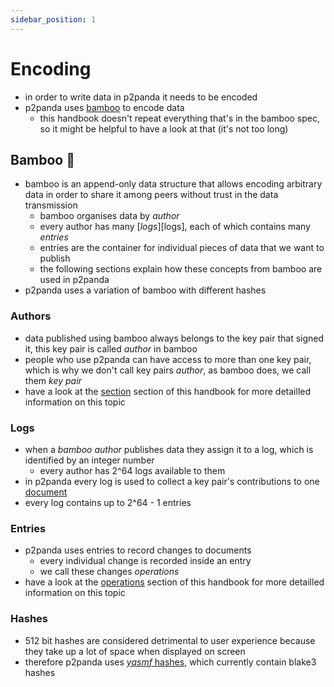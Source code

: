 ```yaml
---
sidebar_position: 1
---
```


# Encoding

- in order to write data in p2panda it needs to be encoded
- p2panda uses [bamboo][bamboo_spec] to encode data
  - this handbook doesn't repeat everything that's in the bamboo spec, so it might be helpful to have a look at that (it's not too long)

## Bamboo 🎍

- bamboo is an append-only data structure that allows encoding arbitrary data in order to share it among peers without trust in the data transmission
  - bamboo organises data by _author_
  - every author has many [_logs_][logs], each of which contains many _entries_
  - entries are the container for individual pieces of data that we want to publish
  - the following sections explain how these concepts from bamboo are used in p2panda
- p2panda uses a variation of bamboo with different hashes

### Authors

- data published using bamboo always belongs to the key pair that signed it, this key pair is called _author_ in bamboo
- people who use p2panda can have access to more than one key pair, which is why we don't call key pairs _author_, as bamboo does, we call them _key pair_
- have a look at the [section][key_pairs] section of this handbook for more detailled information on this topic

### Logs

- when a _bamboo author_ publishes data they assign it to a log, which is identified by an integer number
  - every author has 2^64 logs available to them
- in p2panda every log is used to collect a key pair's contributions to one [document][documents]
- every log contains up to 2^64 - 1 entries

### Entries

- p2panda uses entries to record changes to documents
  - every individual change is recorded inside an entry
  - we call these changes _operations_
- have a look at the [operations][operations] section of this handbook for more detailled information on this topic

### Hashes

- 512 bit hashes are considered detrimental to user experience because they take up a lot of space when displayed on screen
- therefore p2panda uses [_yasmf_ hashes](https://github.com/bamboo-rs/yasmf-hash), which currently contain blake3 hashes

[key_pairs]: /docs/writing-data/key-pairs
[bamboo_spec]: https://github.com/bamboo-rs/bamboo-ed25519-yasmf
[documents]: /docs/organising-data/documents-instances
[operations]: /docs/writing-data/operations
